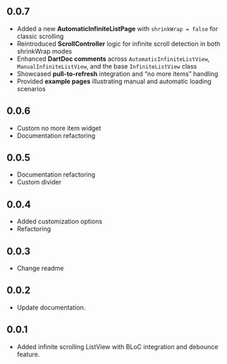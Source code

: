 ## 0.0.7

- Added a new **AutomaticInfiniteListPage** with `shrinkWrap = false` for classic scrolling
- Reintroduced **ScrollController** logic for infinite scroll detection in both shrinkWrap modes
- Enhanced **DartDoc comments** across `AutomaticInfiniteListView`, `ManualInfiniteListView`, and
  the base `InfiniteListView` class
- Showcased **pull-to-refresh** integration and “no more items” handling
- Provided **example pages** illustrating manual and automatic loading scenarios

## 0.0.6

- Custom no more item widget
- Documentation refactoring

## 0.0.5

- Documentation refactoring
- Custom divider

## 0.0.4

- Added customization options
- Refactoring

## 0.0.3

- Change readme

## 0.0.2

- Update documentation.

## 0.0.1

- Added infinite scrolling ListView with BLoC integration and debounce feature.
